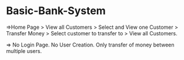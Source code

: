 # Basic-Bank-System
=>Home Page > View all Customers > Select and View one Customer > Transfer Money > Select customer to transfer to > View all Customers.

=> No Login Page. No User Creation. Only transfer of money between multiple users.
